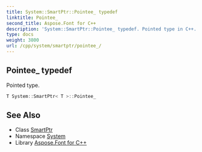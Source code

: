 ```yaml
---
title: System::SmartPtr::Pointee_ typedef
linktitle: Pointee_
second_title: Aspose.Font for C++
description: 'System::SmartPtr::Pointee_ typedef. Pointed type in C++.'
type: docs
weight: 3800
url: /cpp/system/smartptr/pointee_/
---
```

## Pointee_ typedef


Pointed type.

```cpp
T System::SmartPtr< T >::Pointee_
```

## See Also

* Class [SmartPtr](../)
* Namespace [System](../../)
* Library [Aspose.Font for C++](../../../)
